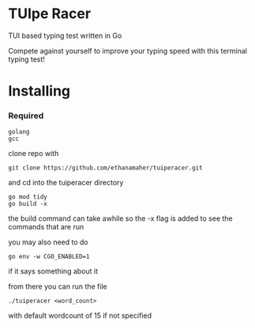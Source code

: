 # TUIpe Racer

TUI based typing test written in Go

Compete against yourself to improve your typing speed with this terminal typing test!

<h1>Installing</h1>
<h3>Required</h3>

```
golang
gcc
```

clone repo with
```
git clone https://github.com/ethanamaher/tuiperacer.git
```
and cd into the tuiperacer directory
```
go mod tidy
go build -x
```
the build command can take awhile so the -x flag is added to see the commands that are run

you may also need to do
```
go env -w CGO_ENABLED=1
```
if it says something about it

from there you can run the file
```
./tuiperacer <word_count>
```
with default wordcount of 15 if not specified
